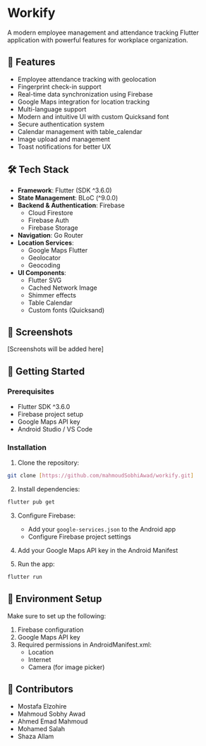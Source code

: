 # Workify

A modern employee management and attendance tracking Flutter application with powerful features for workplace organization.

## 🌟 Features

- Employee attendance tracking with geolocation
- Fingerprint check-in support
- Real-time data synchronization using Firebase
- Google Maps integration for location tracking
- Multi-language support
- Modern and intuitive UI with custom Quicksand font
- Secure authentication system
- Calendar management with table_calendar
- Image upload and management
- Toast notifications for better UX

## 🛠️ Tech Stack

- **Framework**: Flutter (SDK ^3.6.0)
- **State Management**: BLoC (^9.0.0)
- **Backend & Authentication**: Firebase
  - Cloud Firestore
  - Firebase Auth
  - Firebase Storage
- **Navigation**: Go Router
- **Location Services**: 
  - Google Maps Flutter
  - Geolocator
  - Geocoding
- **UI Components**:
  - Flutter SVG
  - Cached Network Image
  - Shimmer effects
  - Table Calendar
  - Custom fonts (Quicksand)

## 📱 Screenshots

[Screenshots will be added here]

## 🚀 Getting Started

### Prerequisites

- Flutter SDK ^3.6.0
- Firebase project setup
- Google Maps API key
- Android Studio / VS Code

### Installation

1. Clone the repository:
```bash
git clone [https://github.com/mahmoudSobhiAwad/workify.git]
```

2. Install dependencies:
```bash
flutter pub get
```

3. Configure Firebase:
   - Add your `google-services.json` to the Android app
   - Configure Firebase project settings

4. Add your Google Maps API key in the Android Manifest

5. Run the app:
```bash
flutter run
```

## 🔑 Environment Setup

Make sure to set up the following:

1. Firebase configuration
2. Google Maps API key
3. Required permissions in AndroidManifest.xml:
   - Location
   - Internet
   - Camera (for image picker)

## 👥 Contributors


- Mostafa Elzohire
- Mahmoud Sobhy Awad
- Ahmed Emad Mahmoud
- Mohamed Salah
- Shaza Allam


